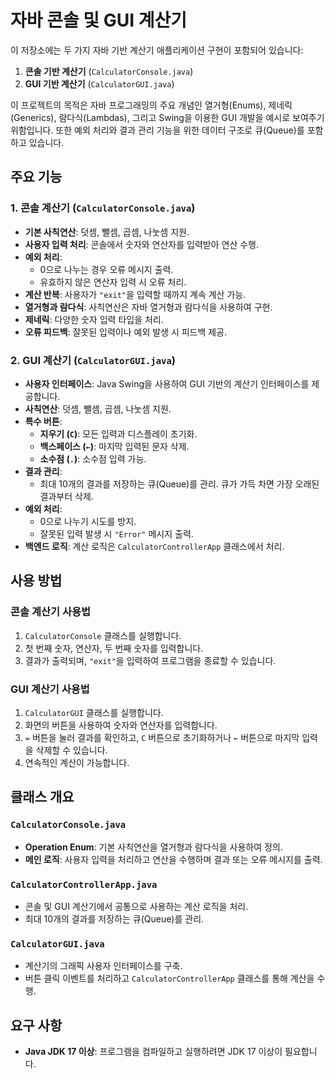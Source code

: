 # 자바 콘솔 및 GUI 계산기

이 저장소에는 두 가지 자바 기반 계산기 애플리케이션 구현이 포함되어 있습니다:
1. **콘솔 기반 계산기** (`CalculatorConsole.java`)
2. **GUI 기반 계산기** (`CalculatorGUI.java`)

이 프로젝트의 목적은 자바 프로그래밍의 주요 개념인 열거형(Enums), 제네릭(Generics), 람다식(Lambdas), 그리고 Swing을 이용한 GUI 개발을 예시로 보여주기 위함입니다. 또한 예외 처리와 결과 관리 기능을 위한 데이터 구조로 큐(Queue)를 포함하고 있습니다.

## 주요 기능

### 1. 콘솔 계산기 (`CalculatorConsole.java`)
- **기본 사칙연산**: 덧셈, 뺄셈, 곱셈, 나눗셈 지원.
- **사용자 입력 처리**: 콘솔에서 숫자와 연산자를 입력받아 연산 수행.
- **예외 처리**:
    - 0으로 나누는 경우 오류 메시지 출력.
    - 유효하지 않은 연산자 입력 시 오류 처리.
- **계산 반복**: 사용자가 `"exit"`을 입력할 때까지 계속 계산 가능.
- **열거형과 람다식**: 사칙연산은 자바 열거형과 람다식을 사용하여 구현.
- **제네릭**: 다양한 숫자 입력 타입을 처리.
- **오류 피드백**: 잘못된 입력이나 예외 발생 시 피드백 제공.

### 2. GUI 계산기 (`CalculatorGUI.java`)
- **사용자 인터페이스**: Java Swing을 사용하여 GUI 기반의 계산기 인터페이스를 제공합니다.
- **사칙연산**: 덧셈, 뺄셈, 곱셈, 나눗셈 지원.
- **특수 버튼**:
  - **지우기 (`C`)**: 모든 입력과 디스플레이 초기화.
  - **백스페이스 (`←`)**: 마지막 입력된 문자 삭제.
  - **소수점 (`.`)**: 소수점 입력 가능.
- **결과 관리**:
  - 최대 10개의 결과를 저장하는 큐(Queue)를 관리. 큐가 가득 차면 가장 오래된 결과부터 삭제.
- **예외 처리**:
  - 0으로 나누기 시도를 방지.
  - 잘못된 입력 발생 시 `"Error"` 메시지 출력.
- **백엔드 로직**: 계산 로직은 `CalculatorControllerApp` 클래스에서 처리.

## 사용 방법

### 콘솔 계산기 사용법
1. `CalculatorConsole` 클래스를 실행합니다.
2. 첫 번째 숫자, 연산자, 두 번째 숫자를 입력합니다.
3. 결과가 출력되며, `"exit"`을 입력하여 프로그램을 종료할 수 있습니다.

### GUI 계산기 사용법
1. `CalculatorGUI` 클래스를 실행합니다.
2. 화면의 버튼을 사용하여 숫자와 연산자를 입력합니다.
3. `=` 버튼을 눌러 결과를 확인하고, `C` 버튼으로 초기화하거나 `←` 버튼으로 마지막 입력을 삭제할 수 있습니다.
4. 연속적인 계산이 가능합니다.

## 클래스 개요

### `CalculatorConsole.java`
- **Operation Enum**: 기본 사칙연산을 열거형과 람다식을 사용하여 정의.
- **메인 로직**: 사용자 입력을 처리하고 연산을 수행하며 결과 또는 오류 메시지를 출력.

### `CalculatorControllerApp.java`
- 콘솔 및 GUI 계산기에서 공통으로 사용하는 계산 로직을 처리.
- 최대 10개의 결과를 저장하는 큐(Queue)를 관리.

### `CalculatorGUI.java`
- 계산기의 그래픽 사용자 인터페이스를 구축.
- 버튼 클릭 이벤트를 처리하고 `CalculatorControllerApp` 클래스를 통해 계산을 수행.

## 요구 사항
- **Java JDK 17 이상**: 프로그램을 컴파일하고 실행하려면 JDK 17 이상이 필요합니다.
